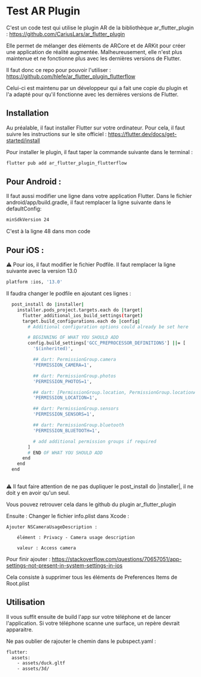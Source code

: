 # Test AR Plugin

C'est un code test qui utilise le plugin AR de la bibliothèque ar_flutter_plugin :
https://github.com/CariusLars/ar_flutter_plugin

Elle permet de mélanger des éléments de ARCore et de ARKit pour créer une application de réalité augmentée.
Malheureusement, elle n'est plus maintenue et ne fonctionne plus avec les dernières versions de Flutter.

Il faut donc ce repo pour pouvoir l'utiliser :
https://github.com/hlefe/ar_flutter_plugin_flutterflow

Celui-ci est maintenu par un développeur qui a fait une copie du plugin et l'a adapté pour qu'il fonctionne avec les dernières versions de Flutter.

## Installation

Au préalable, il faut installer Flutter sur votre ordinateur. Pour cela, il faut suivre les instructions sur le site officiel :
https://flutter.dev/docs/get-started/install


Pour installer le plugin, il faut taper la commande suivante dans le terminal :
```bash
flutter pub add ar_flutter_plugin_flutterflow
```

## Pour Android :

Il faut aussi modifier une ligne dans votre application Flutter. Dans le fichier android/app/build.gradle, il faut remplacer la ligne suivante dans le defaultConfig:
```bash
minSdkVersion 24
```
C'est à la ligne 48 dans mon code

## Pour iOS :

:warning: Pour ios, il faut modifier le fichier Podfile. Il faut remplacer la ligne suivante avec la version 13.0
```bash
platform :ios, '13.0'
```

Il faudra changer le podfile en ajoutant ces lignes :
```bash
  post_install do |installer|
    installer.pods_project.targets.each do |target|
      flutter_additional_ios_build_settings(target)
      target.build_configurations.each do |config|
        # Additional configuration options could already be set here

        # BEGINNING OF WHAT YOU SHOULD ADD
        config.build_settings['GCC_PREPROCESSOR_DEFINITIONS'] ||= [
          '$(inherited)',

          ## dart: PermissionGroup.camera
          'PERMISSION_CAMERA=1',

          ## dart: PermissionGroup.photos
          'PERMISSION_PHOTOS=1',

          ## dart: [PermissionGroup.location, PermissionGroup.locationAlways, PermissionGroup.locationWhenInUse]
          'PERMISSION_LOCATION=1',

          ## dart: PermissionGroup.sensors
          'PERMISSION_SENSORS=1',

          ## dart: PermissionGroup.bluetooth
          'PERMISSION_BLUETOOTH=1',

          # add additional permission groups if required
        ]
        # END OF WHAT YOU SHOULD ADD
      end
    end
  end
  
```
:warning: Il faut faire attention de ne pas dupliquer le post_install do |installer|, il ne doit y en avoir qu'un seul.

Vous pouvez retrouver cela dans le github du plugin ar_flutter_plugin

Ensuite :
Changer le fichier info.plist dans Xcode :

	Ajouter NSCameraUsageDescription :

		élément : Privacy - Camera usage description

		valeur : Access camera

Pour finir ajouter : https://stackoverflow.com/questions/70657051/app-settings-not-present-in-system-settings-in-ios

Cela consiste à supprimer tous les éléments de Preferences Items de Root.plist

## Utilisation

Il vous suffit ensuite de build l'app sur votre téléphone et de lancer l'application. Si votre téléphone scanne une surface, un repère devrait apparaitre.

Ne pas oublier de rajouter le chemin dans le pubspect.yaml :
```bash
flutter:
  assets:
    - assets/duck.gltf
    - assets/3d/
```